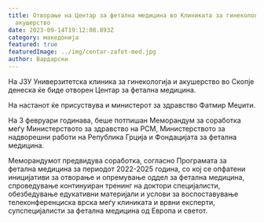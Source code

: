 ```yaml
---
title: Отворање на Центар за фетална медицина во Клиниката за гинекологија и
  акушерство
date: 2023-09-14T19:12:08.893Z
category: македонија
featured: true
featuredImage: ../img/centar-zafet-med.jpg
author: Вардарски
---
```

<!--StartFragment-->

На ЈЗУ Универзитетска клиника за гинекологија и акушерство во Скопје денеска ќе биде отворен Центар за фетална медицина.

На настанот ќе присуствува и министерот за здравство Фатмир Меџити.

На 3 февруари годинава, беше потпишан Меморандум за соработка меѓу Министерството за здравство на РСМ, Министерството за надворешни работи на Република Грција и Фондацијата за фетална медицина.

Меморандумот предвидува соработка, согласно Програмата за фетална медицина за периодот 2022-2025 година, со кој се опфатени иницијативи за отворање и опремување оддел за фетална медицина, спроведување континуиран тренинг на доктори специјалисти, обезбедување едукативни материјали и услови за воспоставување телеконференциска врска меѓу клиниката и врвни експерти, супспецијалисти за фетална медицина од Европа и светот.

 

<!--EndFragment-->